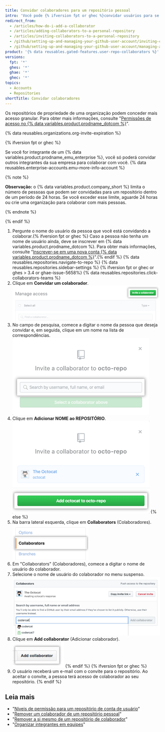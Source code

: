 ```yaml
---
title: Convidar colaboradores para um repositório pessoal
intro: 'Você pode {% ifversion fpt or ghec %}convidar usuários para se tornarem{% else %}adicionar usuários como{% endif %} colaboradores em seu repositório pessoal.'
redirect_from:
  - /articles/how-do-i-add-a-collaborator
  - /articles/adding-collaborators-to-a-personal-repository
  - /articles/inviting-collaborators-to-a-personal-repository
  - /github/setting-up-and-managing-your-github-user-account/inviting-collaborators-to-a-personal-repository
  - /github/setting-up-and-managing-your-github-user-account/managing-access-to-your-personal-repositories/inviting-collaborators-to-a-personal-repository
product: '{% data reusables.gated-features.user-repo-collaborators %}'
versions:
  fpt: '*'
  ghes: '*'
  ghae: '*'
  ghec: '*'
topics:
  - Accounts
  - Repositories
shortTitle: Convidar colaboradores
---
```


Os repositórios de propriedade de uma organização podem conceder mais acesso granular. Para obter mais informações, consulte "[Permissões de acesso no {% data variables.product.prodname_dotcom %}](/articles/access-permissions-on-github)".

{% data reusables.organizations.org-invite-expiration %}

{% ifversion fpt or ghec %}

Se você for integrante de um {% data variables.product.prodname_emu_enterprise %}, você só poderá convidar outros integrantes da sua empresa para colaborar com você. {% data reusables.enterprise-accounts.emu-more-info-account %}

{% note %}

**Observação:** o {% data variables.product.company_short %} limita o número de pessoas que podem ser convidadas para um repositório dentro de um período de 24 horas. Se você exceder esse limite, aguarde 24 horas ou crie uma organização para colaborar com mais pessoas.

{% endnote %}

{% endif %}

1. Pergunte o nome do usuário da pessoa que você está convidando a colaborar.{% ifversion fpt or ghec %} Caso a pessoa não tenha um nome de usuário ainda, deve se inscrever em {% data variables.product.prodname_dotcom %}. Para obter mais informações, consulte "[Inscrever-se em uma nova conta {% data variables.product.prodname_dotcom %}](/articles/signing-up-for-a-new-github-account)".{% endif %}
{% data reusables.repositories.navigate-to-repo %}
{% data reusables.repositories.sidebar-settings %}
{% ifversion fpt or ghec or ghes > 3.4 or ghae-issue-5658%}
{% data reusables.repositories.click-collaborators-teams %}
1. Clique em **Convidar um colaborador**. ![Botão "Convidar um colaborador"](/assets/images/help/repository/invite-a-collaborator-button.png)
2. No campo de pesquisa, comece a digitar o nome da pessoa que deseja convidar e, em seguida, clique em um nome na lista de correspondências. ![Campo de pesquisa para digitar o nome de uma pessoa para convidar para o repositório](/assets/images/help/repository/manage-access-invite-search-field-user.png)
3. Clique em **Adicionar NOME ao REPOSITÓRIO**. ![Botão para adicionar um colaborador](/assets/images/help/repository/add-collaborator-user-repo.png)
{% else %}
5. Na barra lateral esquerda, clique em **Collaborators** (Colaboradores). ![Barra lateral Repository settings (Configurações de repositório) com destaque para Collaborators (Colaboradores)](/assets/images/help/repository/user-account-repo-settings-collaborators.png)
6. Em "Collaborators" (Colaboradores), comece a digitar o nome de usuário do colaborador.
7. Selecione o nome de usuário do colaborador no menu suspenso. ![Menu suspenso lista Collaborator (Colaborador)](/assets/images/help/repository/repo-settings-collab-autofill.png)
8. Clique em **Add collaborator** (Adicionar colaborador). ![Botão "Adicionar colaborador"](/assets/images/help/repository/repo-settings-collab-add.png)
{% endif %}
{% ifversion fpt or ghec %}
9. O usuário receberá um e-mail com o convite para o repositório. Ao aceitar o convite, a pessoa terá acesso de colaborador ao seu repositório.
{% endif %}

## Leia mais

- "[Níveis de permissão para um repositório de conta de usuário](/articles/permission-levels-for-a-user-account-repository/#collaborator-access-for-a-repository-owned-by-a-user-account)"
- "[Remover um colaborador de um repositório pessoal](/articles/removing-a-collaborator-from-a-personal-repository)"
- "[Remover a si mesmo de um repositório de colaborador](/articles/removing-yourself-from-a-collaborator-s-repository)"
- "[Organizar integrantes em equipes](/organizations/organizing-members-into-teams)"
